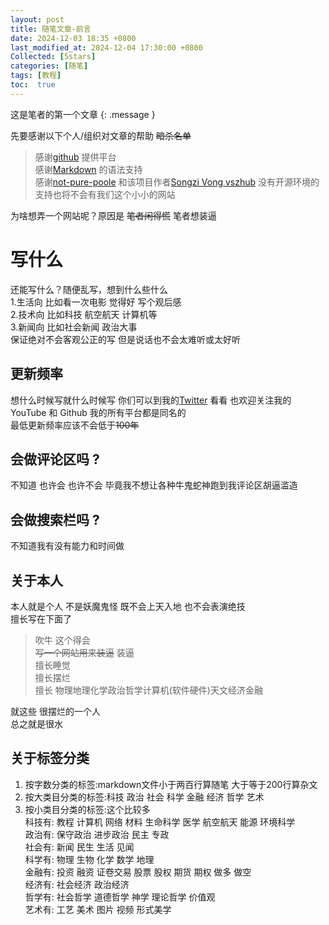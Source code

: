 ```yaml
---
layout: post
title: 随笔文章-前言
date: 2024-12-03 18:35 +0800
last_modified_at: 2024-12-04 17:30:00 +0800
Collected: [5stars]
categories: [随笔]
tags: [教程]
toc:  true
---
```

这是笔者的第一个文章
{: .message }

先要感谢以下个人/组织对文章的帮助 <del>暗杀名单</del>
> 感谢[github](https://github.com) 提供平台  
> 感谢[Markdown](https://www.markdownguide.org/) 的语法支持  
> 感谢[not-pure-poole](https://github.com/vszhub/not-pure-poole) 和该项目作者[Songzi Vong vszhub](https://github.com/vszhub)
> 没有开源环境的支持也将不会有我们这个小小的网站  

为啥想弄一个网站呢？原因是 <del>笔者闲得慌</del> 笔者想装逼

# 写什么

还能写什么？随便乱写，想到什么些什么  
1.生活向 比如看一次电影 觉得好 写个观后感  
2.技术向 比如科技 航空航天 计算机等  
3.新闻向 比如社会新闻 政治大事  
保证绝对不会客观公正的写 但是说话也不会太难听或太好听


## 更新频率
想什么时候写就什么时候写 你们可以到我的[Twitter](https://X.com/Ganfan_man) 看看 也欢迎关注我的YouTube 和 Github 我的所有平台都是同名的  
最低更新频率应该不会低于<del>100年</del>

## 会做评论区吗 ?
不知道 也许会 也许不会 毕竟我不想让各种牛鬼蛇神跑到我评论区胡逼滥造

## 会做搜索栏吗 ?
不知道我有没有能力和时间做

## 关于本人
本人就是个人 不是妖魔鬼怪 既不会上天入地 也不会表演绝技  
擅长写在下面了  
> 吹牛 这个得会  
> <del>写一个网站用来装逼</del> 装逼  
> 擅长睡觉  
> 擅长摆烂  
> 擅长 物理地理化学政治哲学计算机(软件硬件)天文经济金融  

就这些 很摆烂的一个人  
总之就是很水

## 关于标签分类
1. 按字数分类的标签:markdown文件小于两百行算随笔 大于等于200行算杂文  
2. 按大类目分类的标签:科技 政治 社会 科学 金融 经济 哲学 艺术  
3. 按小类目分类的标签:这个比较多  
科技有: 教程 计算机 网络 材料 生命科学 医学 航空航天 能源 环境科学  
政治有: 保守政治 进步政治 民主 专政  
社会有: 新闻 民生 生活 见闻  
科学有: 物理 生物 化学 数学 地理  
金融有: 投资 融资 证卷交易 股票 股权 期货 期权 做多 做空  
经济有: 社会经济 政治经济  
哲学有: 社会哲学 道德哲学 神学 理论哲学 价值观  
艺术有: 工艺 美术 图片 视频 形式美学
